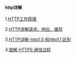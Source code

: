 #### http详解

1.[HTTP工作原理](https://app.yinxiang.com/shard/s34/nl/30610914/ecfdf2e7-3e44-40f8-83b1-b3d801d6cdbb)

2.[HTTP详解请求、响应、缓存](https://app.yinxiang.com/shard/s34/nl/30610914/6d22cd3a-4d54-4ca8-bc43-d311098c6b2d)

3.[HTTP详解-http1.0 和http1.1 区别](https://app.yinxiang.com/shard/s34/nl/30610914/1f4eac09-1971-40d0-ac62-be9a58f2b0bb)

4.[图解 HTTPS 通信过程](https://app.yinxiang.com/shard/s34/nl/30610914/0c749039-b93f-4108-aeec-bf2b5c0a6dcf)